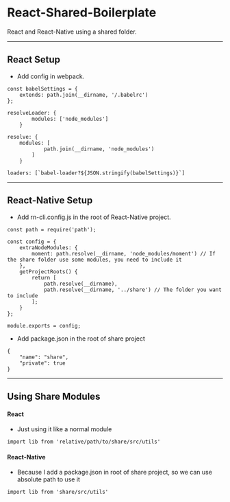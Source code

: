 React-Shared-Boilerplate
===

React and React-Native using a shared folder.

---
## React Setup
- Add config in webpack.

```
const babelSettings = {
    extends: path.join(__dirname, '/.babelrc')
};

resolveLoader: {
        modules: ['node_modules']
    }

resolve: {    
    modules: [
            path.join(__dirname, 'node_modules')
        ]
    }

loaders: [`babel-loader?${JSON.stringify(babelSettings)}`]    
```

---
## React-Native Setup
- Add rn-cli.config.js in the root of React-Native project.

```
const path = require('path');

const config = {
    extraNodeModules: {
        moment: path.resolve(__dirname, 'node_modules/moment') // If the share folder use some modules, you need to include it
    },
    getProjectRoots() {
        return [
            path.resolve(__dirname),
            path.resolve(__dirname, '../share') // The folder you want to include
        ];
    }
};

module.exports = config;
```

- Add package.json in the root of share project

```
{
    "name": "share",
    "private": true
}
```

---
## Using Share Modules

#### React
- Just using it like a normal module

```
import lib from 'relative/path/to/share/src/utils'
```

#### React-Native
- Because I add a package.json in root of share project, so we can use absolute path to use it

```
import lib from 'share/src/utils'
```

